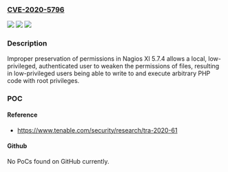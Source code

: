 ### [CVE-2020-5796](https://cve.mitre.org/cgi-bin/cvename.cgi?name=CVE-2020-5796)
![](https://img.shields.io/static/v1?label=Product&message=Nagios%20XI&color=blue)
![](https://img.shields.io/static/v1?label=Version&message=n%2Fa&color=blue)
![](https://img.shields.io/static/v1?label=Vulnerability&message=Local%20Privilege%20Escalation&color=brighgreen)

### Description

Improper preservation of permissions in Nagios XI 5.7.4 allows a local, low-privileged, authenticated user to weaken the permissions of files, resulting in low-privileged users being able to write to and execute arbitrary PHP code with root privileges.

### POC

#### Reference
- https://www.tenable.com/security/research/tra-2020-61

#### Github
No PoCs found on GitHub currently.

